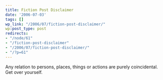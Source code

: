 ```yaml
---
title: Fiction Post Disclaimer
date: '2006-07-03'
tags: []
wp_link: "/2006/07/fiction-post-disclaimer/"
wp:post_type: post
redirects:
- "/node/61"
- "/fiction-post-disclaimer"
- "/2006/07/fiction-post-disclaimer/"
- "/?p=61"
---
```


Any relation to persons, places, things or actions are purely coincidental. Get over yourself.
